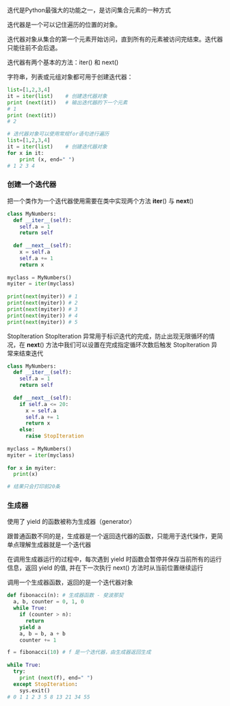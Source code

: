 迭代是Python最强大的功能之一，是访问集合元素的一种方式

迭代器是一个可以记住遍历的位置的对象。

迭代器对象从集合的第一个元素开始访问，直到所有的元素被访问完结束。迭代器只能往前不会后退。

迭代器有两个基本的方法：iter() 和 next()

字符串，列表或元组对象都可用于创建迭代器：
```python
list=[1,2,3,4]
it = iter(list)    # 创建迭代器对象
print (next(it))   # 输出迭代器的下一个元素
# 1
print (next(it))
# 2

# 迭代器对象可以使用常规for语句进行遍历
list=[1,2,3,4]
it = iter(list)    # 创建迭代器对象
for x in it:
    print (x, end=" ")
# 1 2 3 4
```

### 创建一个迭代器
把一个类作为一个迭代器使用需要在类中实现两个方法 __iter__() 与 __next__() 
```python
class MyNumbers:
  def __iter__(self):
    self.a = 1
    return self
 
  def __next__(self):
    x = self.a
    self.a += 1
    return x
 
myclass = MyNumbers()
myiter = iter(myclass)
 
print(next(myiter)) # 1
print(next(myiter)) # 2
print(next(myiter)) # 3
print(next(myiter)) # 4
print(next(myiter)) # 5
```

StopIteration
StopIteration 异常用于标识迭代的完成，防止出现无限循环的情况，在 __next__() 方法中我们可以设置在完成指定循环次数后触发 StopIteration 异常来结束迭代
```python
class MyNumbers:
  def __iter__(self):
    self.a = 1
    return self
 
  def __next__(self):
    if self.a <= 20:
      x = self.a
      self.a += 1
      return x
    else:
      raise StopIteration
 
myclass = MyNumbers()
myiter = iter(myclass)
 
for x in myiter:
  print(x)

# 结果只会打印前20条
```

### 生成器
使用了 yield 的函数被称为生成器（generator）

跟普通函数不同的是，生成器是一个返回迭代器的函数，只能用于迭代操作，更简单点理解生成器就是一个迭代器

在调用生成器运行的过程中，每次遇到 yield 时函数会暂停并保存当前所有的运行信息，返回 yield 的值, 并在下一次执行 next() 方法时从当前位置继续运行

调用一个生成器函数，返回的是一个迭代器对象

```python
def fibonacci(n): # 生成器函数 - 斐波那契
  a, b, counter = 0, 1, 0
  while True:
    if (counter > n): 
      return
    yield a
    a, b = b, a + b
    counter += 1

f = fibonacci(10) # f 是一个迭代器，由生成器返回生成
 
while True:
  try:
    print (next(f), end=" ")
  except StopIteration:
    sys.exit()
# 0 1 1 2 3 5 8 13 21 34 55
```
